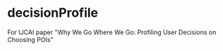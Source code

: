 # decisionProfile
For IJCAI paper "Why We Go Where We Go: Profiling User Decisions on Choosing POIs"
